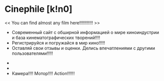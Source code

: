 # Сinephile [k!n0]
<< You can find almost any film here!!!!!!!!!!! >>

- Современный сайт с обширной информацией о мире киноиндустрии и база кинематографических творений!!!!
- Регистрируйся и погружайся в мир кино!!!!!
- Оставляй свои отзывы и оценки. Делись впечатлениями с другими пользователями!!!!!
*
*
* Камера!!!! Мотор!!!! Action!!!!!!
